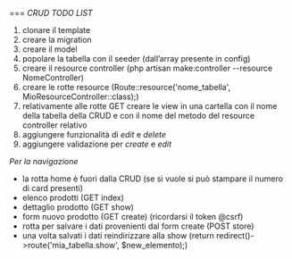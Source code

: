 ===
*CRUD TODO LIST*

1. clonare il template
2. creare la migration
3. creare il model
4. popolare la tabella con il seeder (dall’array presente in config)
5. creare il resource controller (php artisan make:controller --resource NomeController)
6. creare le rotte resource (Route::resource('nome_tabella', MioResourceController::class);)
7. relativamente alle rotte GET creare  le view in una cartella con il nome della tabella della CRUD e con il nome del metodo del resource controller relativo
8. aggiungere funzionalità di *edit* e *delete*
9. aggiungere validazione per *create* e *edit*

*Per la navigazione*
- la rotta home è fuori dalla CRUD (se si vuole si può stampare il numero di card presenti)
- elenco prodotti   (GET index)
- dettaglio prodotto (GET show)
- form nuovo prodotto (GET create) (ricordarsi il token @csrf)
- rotta per salvare i dati provenienti dal form create (POST store)
- una volta salvati i dati reindirizzare alla show (return redirect()->route('mia_tabella.show', $new_elemento);)
